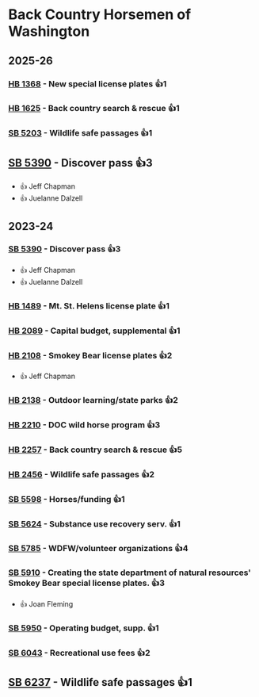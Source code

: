 # Back Country Horsemen of Washington
## 2025-26

### [HB 1368](/bill/2025-26/hb/1368/) - New special license plates 👍1  

### [HB 1625](/bill/2025-26/hb/1625/) - Back country search & rescue 👍1  

### [SB 5203](/bill/2025-26/sb/5203/) - Wildlife safe passages 👍1  

## [SB 5390](/bill/2025-26/sb/5390/) - Discover pass 👍3  
* 👍 Jeff Chapman
* 👍 Juelanne Dalzell

## 2023-24

### [SB 5390](/bill/2023-24/sb/5390/) - Discover pass 👍3  
* 👍 Jeff Chapman
* 👍 Juelanne Dalzell

### [HB 1489](/bill/2023-24/hb/1489/) - Mt. St. Helens license plate 👍1  

### [HB 2089](/bill/2023-24/hb/2089/) - Capital budget, supplemental 👍1  

### [HB 2108](/bill/2023-24/hb/2108/) - Smokey Bear license plates 👍2  
* 👍 Jeff Chapman

### [HB 2138](/bill/2023-24/hb/2138/) - Outdoor learning/state parks 👍2  

### [HB 2210](/bill/2023-24/hb/2210/) - DOC wild horse program 👍3  

### [HB 2257](/bill/2023-24/hb/2257/) - Back country search & rescue 👍5  

### [HB 2456](/bill/2023-24/hb/2456/) - Wildlife safe passages 👍2  

### [SB 5598](/bill/2023-24/sb/5598/) - Horses/funding 👍1  

### [SB 5624](/bill/2023-24/sb/5624/) - Substance use recovery serv. 👍1  

### [SB 5785](/bill/2023-24/sb/5785/) - WDFW/volunteer organizations 👍4  

### [SB 5910](/bill/2023-24/sb/5910/) - Creating the state department of natural resources' Smokey Bear special license plates. 👍3  
* 👍 Joan Fleming

### [SB 5950](/bill/2023-24/sb/5950/) - Operating budget, supp. 👍1  

### [SB 6043](/bill/2023-24/sb/6043/) - Recreational use fees 👍2  

## [SB 6237](/bill/2023-24/sb/6237/) - Wildlife safe passages 👍1  
